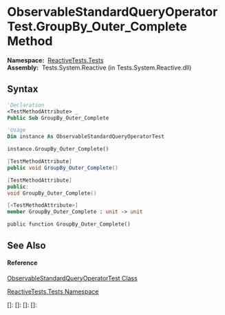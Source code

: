 # ObservableStandardQueryOperatorTest.GroupBy\_Outer\_Complete Method

**Namespace:**  [ReactiveTests.Tests](ReactiveTests.Tests\ReactiveTests.Tests.md)  
**Assembly:**  Tests.System.Reactive (in Tests.System.Reactive.dll)

## Syntax

```vb
'Declaration
<TestMethodAttribute> _
Public Sub GroupBy_Outer_Complete
```

```vb
'Usage
Dim instance As ObservableStandardQueryOperatorTest

instance.GroupBy_Outer_Complete()
```

```csharp
[TestMethodAttribute]
public void GroupBy_Outer_Complete()
```

```c++
[TestMethodAttribute]
public:
void GroupBy_Outer_Complete()
```

```fsharp
[<TestMethodAttribute>]
member GroupBy_Outer_Complete : unit -> unit 
```

```jscript
public function GroupBy_Outer_Complete()
```

## See Also

#### Reference

[ObservableStandardQueryOperatorTest Class](ObservableStandardQueryOperatorTest\ObservableStandardQueryOperatorTest.md)

[ReactiveTests.Tests Namespace](ReactiveTests.Tests\ReactiveTests.Tests.md)

[]: 
[]: 
[]: 
[]: 